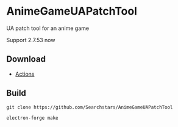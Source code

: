 # AnimeGameUAPatchTool
UA patch tool for an anime game

Support 2.7.53 now

## Download
 - [Actions](https://github.com/Searchstars/AnimeGameUAPatchTool/actions)
 
## Build
`git clone https://github.com/Searchstars/AnimeGameUAPatchTool`

`electron-forge make`
